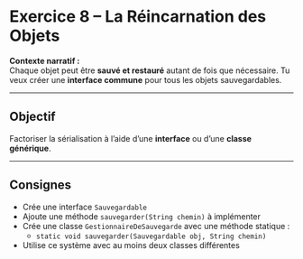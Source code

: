 # Exercice 8 – La Réincarnation des Objets

**Contexte narratif :**  
Chaque objet peut être **sauvé et restauré** autant de fois que nécessaire. Tu veux créer une **interface commune** pour tous les objets sauvegardables.

---

## Objectif

Factoriser la sérialisation à l’aide d’une **interface** ou d’une **classe générique**.

---

## Consignes

- Crée une interface `Sauvegardable`
- Ajoute une méthode `sauvegarder(String chemin)` à implémenter
- Crée une classe `GestionnaireDeSauvegarde` avec une méthode statique :
  - `static void sauvegarder(Sauvegardable obj, String chemin)`
- Utilise ce système avec au moins deux classes différentes

